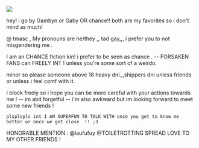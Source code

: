 ![](https://64.media.tumblr.com/6bd9d555bfc8613e05fdf8207b6688a7/51ebfba6ba1fc5b1-f3/s1280x1920/39414e6e2930cd724f8ab20cc826698d52e5e260.pnj)

hey! i go by Gambyn or Gaby OR chance!!  both are my favorites so i don't mind as much! 

@ tmasc , My pronouns are he/they ,, tad gay,,, i prefer you to not misgendering me .
 
I am an CHANCE fiction kin! i prefer to be seen as chance . --
FORSAKEN FANS can FREELY INT ! unless you're some sort of a weirdo.

minor so please someone above 18 heavy dni.,,shippers dni unless friends or unless i feel comf with it. 

I block freely so i hope you can be more careful with your actions towards me ! -- im abit forgetful -- i'm also awkward but im looking forward to meet some new friends !

	plsplspls int I AM SUPERFUN TO TALK WITH once you get to know me better or once we get close  !! ;3
 
HONORABLE MENTION  : @laufufuy @TOILETROTTING 
SPREAD LOVE TO MY OTHER FRIENDS ! 
